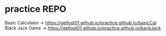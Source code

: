 # practice REPO
Basic Calculator -> https://getlost01.github.io/practice.github.io/basicCal <br>
Black Jack Game  -> https://getlost01.github.io/practice.github.io/backJack
